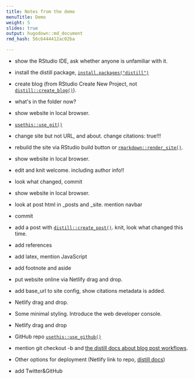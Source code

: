 ```yaml
---
title: Notes from the demo
menuTitle: Demo
weight: 5
slides: true
output: hugodown::md_document
rmd_hash: 56c6444412ac02ba

---
```


-   show the RStudio IDE, ask whether anyone is unfamiliar with it.

-   install the distill package, [`install.packages("distill")`](https://rdrr.io/r/utils/install.packages.html)

-   create blog (from RStudio Create New Project, not [`distill::create_blog()`](https://rdrr.io/pkg/distill/man/create_website.html)).

-   what's in the folder now?

-   show website in local browser.

-   [`usethis::use_git()`](https://usethis.r-lib.org/reference/use_git.html)

-   change site but not URL, and about. change citations: true!!!

-   rebuild the site via RStudio build button or [`rmarkdown::render_site()`](https://rdrr.io/pkg/rmarkdown/man/render_site.html).

-   show website in local browser.

-   edit and knit welcome. including author info!!

-   look what changed, commit

-   show website in local browser.

-   look at post html in \_posts and \_site. mention navbar

-   commit

-   add a post with [`distill::create_post()`](https://rdrr.io/pkg/distill/man/create_post.html). knit, look what changed this time.

-   add references

-   add latex, mention JavaScript

-   add footnote and aside

-   put website online via Netlify drag and drop.

-   add base\_url to site config, show citations metadata is added.

-   Netlify drag and drop.

-   Some minimal styling. Introduce the web developer console.

-   Netlify drag and drop

-   GitHub repo [`usethis::use_github()`](https://usethis.r-lib.org/reference/use_github.html)

-   mention git checkout -b and [the distill docs about blog post workflows](https://rstudio.github.io/distill/blog_workflow.html).

-   Other options for deployment (Netlify link to repo, [distill docs](https://rstudio.github.io/distill/publish_website.html))

-   add Twitter&GitHub


